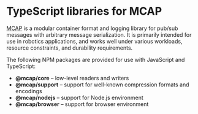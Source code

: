 # TypeScript libraries for MCAP

[MCAP](https://mcap.dev/) is a modular container format and logging library for pub/sub messages with arbitrary message serialization. It is primarily intended for use in robotics applications, and works well under various workloads, resource constraints, and durability requirements.

The following NPM packages are provided for use with JavaScript and TypeScript:

- **@mcap/core** – low-level readers and writers
- **@mcap/support** – support for well-known compression formats and encodings
- **@mcap/nodejs** – support for Node.js environment
- **@mcap/browser** – support for browser environment
